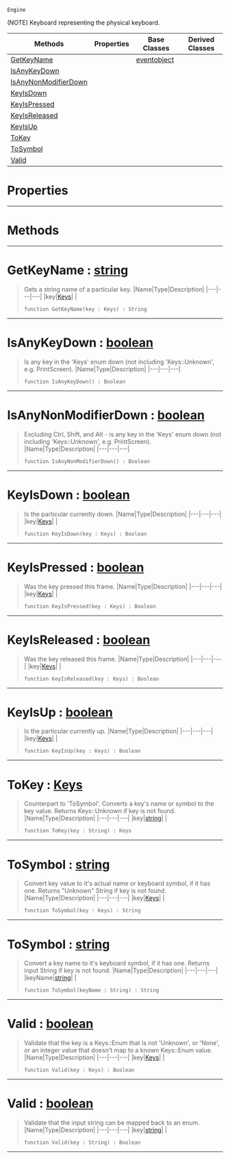  `Engine`

(NOTE) Keyboard representing the physical keyboard.

|Methods|Properties|Base Classes|Derived Classes|
|---|---|---|---|
|[ GetKeyName](https://github.com/zeroengineteam/ZeroDocs/blob/master/code_reference/class_reference/keyboard.markdown#getkeyname-zero-engine-d)| |[eventobject](https://github.com/zeroengineteam/ZeroDocs/blob/master/code_reference/class_reference/eventobject.markdown)| |
|[ IsAnyKeyDown](https://github.com/zeroengineteam/ZeroDocs/blob/master/code_reference/class_reference/keyboard.markdown#isanykeydown-zero-engine)| | | |
|[ IsAnyNonModifierDown](https://github.com/zeroengineteam/ZeroDocs/blob/master/code_reference/class_reference/keyboard.markdown#isanynonmodifierdown-zer)| | | |
|[ KeyIsDown](https://github.com/zeroengineteam/ZeroDocs/blob/master/code_reference/class_reference/keyboard.markdown#keyisdown-zero-engine-do)| | | |
|[ KeyIsPressed](https://github.com/zeroengineteam/ZeroDocs/blob/master/code_reference/class_reference/keyboard.markdown#keyispressed-zero-engine)| | | |
|[ KeyIsReleased](https://github.com/zeroengineteam/ZeroDocs/blob/master/code_reference/class_reference/keyboard.markdown#keyisreleased-zero-engin)| | | |
|[ KeyIsUp](https://github.com/zeroengineteam/ZeroDocs/blob/master/code_reference/class_reference/keyboard.markdown#keyisup-zero-engine-docu)| | | |
|[ ToKey](https://github.com/zeroengineteam/ZeroDocs/blob/master/code_reference/class_reference/keyboard.markdown#tokey-zero-engine-docume)| | | |
|[ ToSymbol](https://github.com/zeroengineteam/ZeroDocs/blob/master/code_reference/class_reference/keyboard.markdown#tosymbol-zero-engine-doc)| | | |
|[ Valid](https://github.com/zeroengineteam/ZeroDocs/blob/master/code_reference/class_reference/keyboard.markdown#valid-zero-engine-docume)| | | |


 #  Properties


---  
 #  Methods


---  
 #  GetKeyName : [string](https://github.com/zeroengineteam/ZeroDocs/blob/master/code_reference/zilch_base_types/string.markdown)

> Gets a string name of a particular key.
> |Name|Type|Description|
> |---|---|---|
> |key|[Keys](https://github.com/zeroengineteam/ZeroDocs/blob/master/code_reference/enum_reference.markdown#keys)| |
> ``` lang=cpp, name=Zilch
> function GetKeyName(key : Keys) : String
> ``` 


---  
 #  IsAnyKeyDown : [boolean](https://github.com/zeroengineteam/ZeroDocs/blob/master/code_reference/zilch_base_types/boolean.markdown)

> Is any key in the 'Keys' enum down (not including 'Keys::Unknown', e.g. PrintScreen).
> |Name|Type|Description|
> |---|---|---|
> ``` lang=cpp, name=Zilch
> function IsAnyKeyDown() : Boolean
> ``` 


---  
 #  IsAnyNonModifierDown : [boolean](https://github.com/zeroengineteam/ZeroDocs/blob/master/code_reference/zilch_base_types/boolean.markdown)

> Excluding Ctrl, Shift, and Alt - is any key in the 'Keys' enum down (not including 'Keys::Unknown', e.g. PrintScreen).
> |Name|Type|Description|
> |---|---|---|
> ``` lang=cpp, name=Zilch
> function IsAnyNonModifierDown() : Boolean
> ``` 


---  
 #  KeyIsDown : [boolean](https://github.com/zeroengineteam/ZeroDocs/blob/master/code_reference/zilch_base_types/boolean.markdown)

> Is the particular currently down.
> |Name|Type|Description|
> |---|---|---|
> |key|[Keys](https://github.com/zeroengineteam/ZeroDocs/blob/master/code_reference/enum_reference.markdown#keys)| |
> ``` lang=cpp, name=Zilch
> function KeyIsDown(key : Keys) : Boolean
> ``` 


---  
 #  KeyIsPressed : [boolean](https://github.com/zeroengineteam/ZeroDocs/blob/master/code_reference/zilch_base_types/boolean.markdown)

> Was the key pressed this frame.
> |Name|Type|Description|
> |---|---|---|
> |key|[Keys](https://github.com/zeroengineteam/ZeroDocs/blob/master/code_reference/enum_reference.markdown#keys)| |
> ``` lang=cpp, name=Zilch
> function KeyIsPressed(key : Keys) : Boolean
> ``` 


---  
 #  KeyIsReleased : [boolean](https://github.com/zeroengineteam/ZeroDocs/blob/master/code_reference/zilch_base_types/boolean.markdown)

> Was the key released this frame.
> |Name|Type|Description|
> |---|---|---|
> |key|[Keys](https://github.com/zeroengineteam/ZeroDocs/blob/master/code_reference/enum_reference.markdown#keys)| |
> ``` lang=cpp, name=Zilch
> function KeyIsReleased(key : Keys) : Boolean
> ``` 


---  
 #  KeyIsUp : [boolean](https://github.com/zeroengineteam/ZeroDocs/blob/master/code_reference/zilch_base_types/boolean.markdown)

> Is the particular currently up.
> |Name|Type|Description|
> |---|---|---|
> |key|[Keys](https://github.com/zeroengineteam/ZeroDocs/blob/master/code_reference/enum_reference.markdown#keys)| |
> ``` lang=cpp, name=Zilch
> function KeyIsUp(key : Keys) : Boolean
> ``` 


---  
 #  ToKey : [Keys](https://github.com/zeroengineteam/ZeroDocs/blob/master/code_reference/enum_reference.markdown#keys)

> Counterpart to 'ToSymbol'. Converts a key's name or symbol to the key value. Returns Keys::Unknown if key is not found.
> |Name|Type|Description|
> |---|---|---|
> |key|[string](https://github.com/zeroengineteam/ZeroDocs/blob/master/code_reference/zilch_base_types/string.markdown)| |
> ``` lang=cpp, name=Zilch
> function ToKey(key : String) : Keys
> ``` 


---  
 #  ToSymbol : [string](https://github.com/zeroengineteam/ZeroDocs/blob/master/code_reference/zilch_base_types/string.markdown)

> Convert key value to it's actual name or keyboard symbol, if it has one. Returns "Unknown" String if key is not found.
> |Name|Type|Description|
> |---|---|---|
> |key|[Keys](https://github.com/zeroengineteam/ZeroDocs/blob/master/code_reference/enum_reference.markdown#keys)| |
> ``` lang=cpp, name=Zilch
> function ToSymbol(key : Keys) : String
> ``` 


---  
 #  ToSymbol : [string](https://github.com/zeroengineteam/ZeroDocs/blob/master/code_reference/zilch_base_types/string.markdown)

> Convert a key name to it's keyboard symbol, if it has one. Returns input String if key is not found.
> |Name|Type|Description|
> |---|---|---|
> |keyName|[string](https://github.com/zeroengineteam/ZeroDocs/blob/master/code_reference/zilch_base_types/string.markdown)| |
> ``` lang=cpp, name=Zilch
> function ToSymbol(keyName : String) : String
> ``` 


---  
 #  Valid : [boolean](https://github.com/zeroengineteam/ZeroDocs/blob/master/code_reference/zilch_base_types/boolean.markdown)

> Validate that the key is a Keys::Enum that is not 'Unknown', or 'None', or an integer value that doesn't map to a known Keys::Enum value.
> |Name|Type|Description|
> |---|---|---|
> |key|[Keys](https://github.com/zeroengineteam/ZeroDocs/blob/master/code_reference/enum_reference.markdown#keys)| |
> ``` lang=cpp, name=Zilch
> function Valid(key : Keys) : Boolean
> ``` 


---  
 #  Valid : [boolean](https://github.com/zeroengineteam/ZeroDocs/blob/master/code_reference/zilch_base_types/boolean.markdown)

> Validate that the input string can be mapped back to an enum.
> |Name|Type|Description|
> |---|---|---|
> |key|[string](https://github.com/zeroengineteam/ZeroDocs/blob/master/code_reference/zilch_base_types/string.markdown)| |
> ``` lang=cpp, name=Zilch
> function Valid(key : String) : Boolean
> ``` 


---  
 

 
